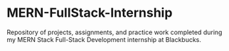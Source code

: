 # MERN-FullStack-Internship
Repository of projects, assignments, and practice work completed during my MERN Stack Full-Stack Development internship at Blackbucks.
